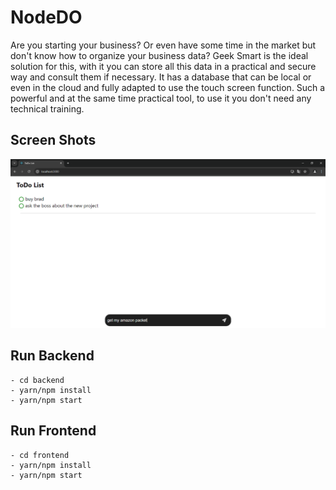 # NodeDO

Are you starting your business? Or even have some time in the market but don't know how to organize your business data? Geek Smart is the ideal solution for this, with it you can store all this data in a practical and secure way and consult them if necessary. It has a database that can be local or even in the cloud and fully adapted to use the touch screen function. Such a powerful and at the same time practical tool, to use it you don't need any technical training.

## Screen Shots
![nodedo](./00.png)

## Run Backend
	- cd backend
	- yarn/npm install
	- yarn/npm start

## Run Frontend
	- cd frontend
	- yarn/npm install
	- yarn/npm start



